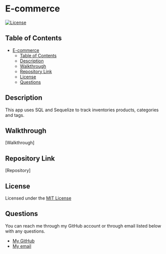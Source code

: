 # E-commerce

[![License](https://img.shields.io/badge/License-MIT-brightgreen)](https://opensource.org/licenses/MIT)

## Table of Contents

- [E-commerce](#e-commerce)
  - [Table of Contents](#table-of-contents)
  - [Description <a id = "description-"></a>](#description-)
  - [Walkthrough <a id = "walkthrough-"></a>](#walkthrough-)
  - [Repository Link<a id = "repository-link"></a>](#repository-link)
  - [License <a id = "license-"></a>](#license-)
  - [Questions <a id = "questions-"></a>](#questions-)

## Description <a id = "description-"></a>

This app uses SQL and Sequelize to track inventories products, categories and tags.

## Walkthrough <a id = "walkthrough-"></a>

[Walkthrough]

## Repository Link<a id = "repository-link"></a>

[Repository]

## License <a id = "license-"></a>

Licensed under the [MIT License](./License.txt)

## Questions <a id = "questions-"></a>

You can reach me through my GitHub account or through email listed below with any questions.

- [My GitHub](https://github.com/tddstuke)
- [My email](mailto:tddstuke@gmail.com)
